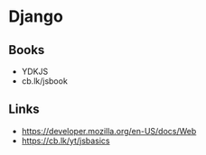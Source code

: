 # Django

## Books 
- YDKJS 
- cb.lk/jsbook
        
## Links 
- https://developer.mozilla.org/en-US/docs/Web
- https://cb.lk/yt/jsbasics